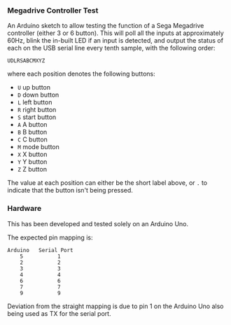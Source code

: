### Megadrive Controller Test

An Arduino sketch to allow testing the function of a Sega Megadrive controller (either 3 or 6 button). This will poll all the inputs at approximately 60Hz, blink the in-built LED if an input is detected, and output the status of each on the USB serial line every tenth sample, with the following order:

```
UDLRSABCMXYZ
```

where each position denotes the following buttons:

* `U`   up button
* `D`   down button
* `L`   left button
* `R`   right button
* `S`   start button
* `A`   A button
* `B`   B button
* `C`   C button
* `M`   mode button
* `X`   X button
* `Y`   Y button
* `Z`   Z button

The value at each position can either be the short label above, or `.` to indicate that the button isn't being pressed.

### Hardware

This has been developed and tested solely on an Arduino Uno.

The expected pin mapping is:

```
Arduino   Serial Port
    5           1
    2           2
    3           3
    4           4
    6           6
    7           7
    9           9
```

Deviation from the straight mapping is due to pin 1 on the Arduino Uno also being used as TX for the serial port.
